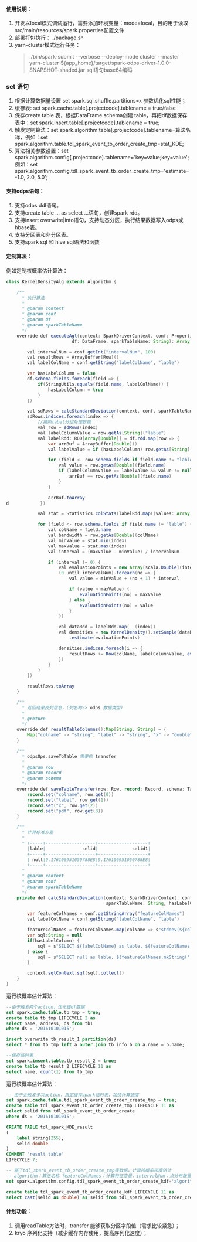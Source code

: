 
#### 使用说明：
1. 开发以local模式调试运行，需要添加环境变量：mode=local，目的用于读取src/main/resources/spark.properties配置文件 
2. 部署打包执行： ./package.sh
3. yarn-cluster模式运行任务：
    > ./bin/spark-submit --verbose --deploy-mode cluster --master yarn-cluster ${app_home}/target/spark-odps-driver-1.0.0-SNAPSHOT-shaded.jar  sql语句base64编码

### set 语句
1. 根据计算数据量设置 set spark.sql.shuffle.partitions=x 参数优化sql性能；
2. 缓存表: set spark.cache.table[.projectcode].tablename = true/false
3. 保存create table 表，根据DataFrame schema创建 table，再把df数据保存表中：set spark.insert.table[.projectcode].tablename = true;
4. 触发定制算法：set spark.algorithm.table[.projectcode].tablename=算法名称，例如：set spark.algorithm.table.tdl_spark_event_tb_order_create_tmp=stat_KDE;
5. 算法相关参数设置：set spark.algorithm.config[.projectcode].tablename='key=value;key=value'; 例如：set spark.algorithm.config.tdl_spark_event_tb_order_create_tmp='estimate=-1.0, 2.0, 5.0';

#### 支持odps语句：
1. 支持odps ddl语句。
2. 支持create table ... as select ...语句，创建spark rdd。
3. 支持insert overwrite|into语句，支持动态分区，执行结果数据写入odps或hbase表。
4. 支持分区表和非分区表。
6. 支持spark sql 和 hive sql语法和函数

#### 定制算法：

例如定制核概率估计算法：

```java
class KernelDensityAlg extends Algorithm {

    /**
      * 执行算法
      *
      * @param context
      * @param conf
      * @param df
      * @param sparkTableName
      */
    override def executeAgl(context: SparkDriverContext, conf: PropertiesConfiguration,
                         df: DataFrame, sparkTableName: String): Array[Row] = {

        val intervalNum = conf.getInt("intervalNum", 100)
        val resultRows = ArrayBuffer[Row]()
        val labelColName = conf.getString("labelColName", "lable")

        var hasLabelColumn = false
        df.schema.fields.foreach(field => {
            if(StringUtils.equals(field.name, labelColName)) {
                hasLabelColumn = true
            }
        })

        val sdRows = calcStandardDeviation(context, conf, sparkTableName, hasLabelColumn)
        sdRows.indices.foreach(index => {
            //按照label分组处理数据
            val row = sdRows(index)
            val labelColumnValue = row.getAs[String]("lable")
            val labelRdd: RDD[Array[Double]] = df.rdd.map(row => {
                var arrBuf = ArrayBuffer[Double]()
                val labelValue = if (hasLabelColumn) row.getAs[String]("lable") else null

                for (field <- row.schema.fields if field.name != "lable") {
                    val value = row.getAs[Double](field.name)
                    if (labelColumnValue == labelValue && value != null) {
                        arrBuf += row.getAs[Double](field.name)
                    }
                }

                arrBuf.toArray
d            })

            val stat = Statistics.colStats(labelRdd.map((values: Array[Double]) => Vectors.dense(values)))

            for (field <- row.schema.fields if field.name != "lable") {
                val colName = field.name
                val bandwidth = row.getAs[Double](colName)
                val minValue = stat.min(index)
                val maxValue = stat.max(index)
                val interval = (maxValue - minValue) / intervalNum

                if (interval != 0) {
                    val evaluationPoints = new Array[scala.Double](intervalNum)
                    (0 until intervalNum).foreach(no => {
                        val value = minValue + (no + 1) * interval

                        if (value > maxValue) {
                            evaluationPoints(no) = maxValue
                        } else {
                            evaluationPoints(no) = value
                        }
                    })

                    val dataRdd = labelRdd.map(_ (index))
                    val densities = new KernelDensity().setSample(dataRdd).setBandwidth(bandwidth)
                        .estimate(evaluationPoints)

                    densities.indices.foreach(i => {
                        resultRows += Row(colName, labelColumnValue, evaluationPoints(i), densities(i))
                    })
                }
            }
        })

        resultRows.toArray
    }

    /**
      * 返回结果表列信息，(列名称-> odps 数据类型)
      *
      * @return
      */
    override def resultTableColumns():Map[String, String] = {
        Map("colname" -> "string", "label" -> "string", "x" -> "double", "pdf" -> "double")
    }

    /**
      * odpsOps.saveToTable 需要的 transfer
      *
      * @param row
      * @param record
      * @param schema
      */
    override def saveTableTransfer(row: Row, record: Record, schema: TableSchema): Unit = {
        record.set("colname", row.get(0))
        record.set("label", row.get(1))
        record.set("x", row.get(2))
        record.set("pdf", row.get(3))
    }

    /**
      * 计算标准方差
      *
      * +-----+-------------------+-------------------+
        |lable|              selid|             selid1|
        +-----+-------------------+-------------------+
        | null|9.176106951050788E8|9.176106951050788E8|
        +-----+-------------------+-------------------+
      *
      * @param context
      * @param conf
      * @param sparkTableName
      */
    private def calcStandardDeviation(context: SparkDriverContext, conf: PropertiesConfiguration,
                                      sparkTableName: String, hasLabelColumn: Boolean): Array[Row] = {

        var featureColNames = conf.getStringArray("featureColNames")
        val labelColName = conf.getString("labelColName", "lable")

        featureColNames = featureColNames.map(colName => s"stddev(${colName}) as ${colName}")
        var sql:String = null
        if(hasLabelColumn) {
            sql = s"SELECT ${labelColName} as lable, ${featureColNames.mkString(",")} FROM $sparkTableName GROUP BY $labelColName"
        } else {
            sql = s"SELECT null as lable, ${featureColNames.mkString(",")} FROM $sparkTableName"
        }

        context.sqlContext.sql(sql).collect()
    }
}
```

运行核概率估计算法：
```sql
--由于触发两个action，优化缓df数据
set spark.cache.table.tb_tmp = true;
create table tb_tmp LIFECYCLE 2 as
select name, address, ds from tb1
where ds = '201610101015';

insert overwrite tb_result_1 partition(ds)
select * from tb_tmp left a outer join tb_info b on a.name = b.name;

--保存临时表
set spark.insert.table.tb_result_2 = true;
create table tb_result_2 LIFECYCLE 11 as
select name, count(1) from tb_tmp 

```

运行核概率估计算法：
```sql
-- 由于会触发多次action，指定缓存spark临时表，加快计算速度
set spark.cache.table.tdl_spark_event_tb_order_create_tmp = true;
create table tdl_spark_event_tb_order_create_tmp LIFECYCLE 11 as
select selid from tdl_spark_event_tb_order_create
where ds = '201610101015';

CREATE TABLE tdl_spark_KDE_result
(
    label string(255),
    selid double
)
COMMENT 'result table'
LIFECYCLE 7;

-- 基于tdl_spark_event_tb_order_create_tmp表数据，计算核概率密度估计
-- algorithm：算法名称 featureColNames：计算特征变量，intervalNum：点分布数量，默认100，outputTableName：指定数据表, lifecycle: 指定数据表生命周期
set spark.algorithm.config.tdl_spark_event_tb_order_create_kdf='algorithm=stat_KDE;featureColNames=selid;intervalNum=100;labelColName=label;outputTableName=tdl_spark_KDE_result;lifecycle=2';

create table tdl_spark_event_tb_order_create_kdf LIFECYCLE 11 as
select cast(selid as double) as selid from tdl_spark_event_tb_order_create_tmp
```

#### 计划功能：
1. 调用readTable方法时，transfer 能够获取分区字段值（需求比较紧急）；
2. kryo 序列化支持（减少缓存内存使用，提高序列化速度）；

